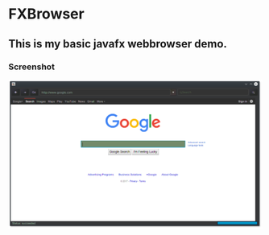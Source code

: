 # FXBrowser                              

## This is my basic javafx webbrowser demo.

### Screenshot
![alt text](https://github.com/EricCanull/fxbrowser/blob/master/src/main/resources/image/appscreenshot.png "WebBrowser")




